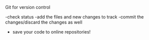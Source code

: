 Git for version control

-check status
-add the files and new changes to track
-commit the changes/discard the changes as well
- save your code to online repositories!
